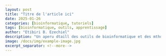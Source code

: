 ```yaml
---
layout: post
title: "Titre de l'article ici"
date: 2025-01-26
categories: [bioinformatique, tutoriels]
tags: [bioinformatique, outils, apprentissage]
author: "Etibiri B. Ezechiel"
description: "Un aperu dtaill des outils de bioinformatique et des mthodes d'analyse."
image: /docs/img/example-image.jpg
excerpt_separator: <!--more-->
---
```


